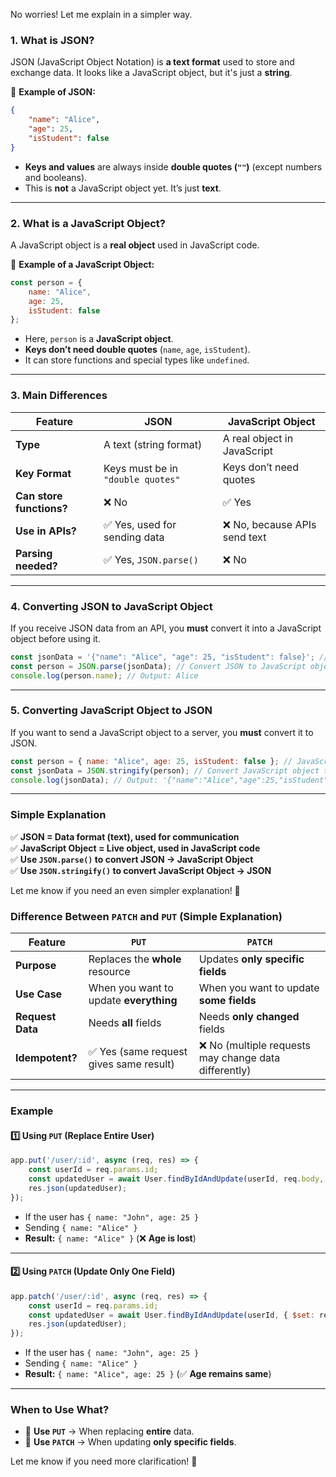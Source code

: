 No worries! Let me explain in a simpler way.  

### **1. What is JSON?**  
JSON (JavaScript Object Notation) is **a text format** used to store and exchange data. It looks like a JavaScript object, but it's just a **string**.  

🔹 **Example of JSON:**  
```json
{
    "name": "Alice",
    "age": 25,
    "isStudent": false
}
```
- **Keys and values** are always inside **double quotes (`""`)** (except numbers and booleans).  
- This is **not** a JavaScript object yet. It’s just **text**.

---

### **2. What is a JavaScript Object?**  
A JavaScript object is a **real object** used in JavaScript code.  

🔹 **Example of a JavaScript Object:**  
```js
const person = {
    name: "Alice",
    age: 25,
    isStudent: false
};
```
- Here, `person` is a **JavaScript object**.
- **Keys don’t need double quotes** (`name`, `age`, `isStudent`).
- It can store functions and special types like `undefined`.

---

### **3. Main Differences**
| Feature          | JSON | JavaScript Object |
|-----------------|------|------------------|
| **Type** | A text (string format) | A real object in JavaScript |
| **Key Format** | Keys must be in `"double quotes"` | Keys don’t need quotes |
| **Can store functions?** | ❌ No | ✅ Yes |
| **Use in APIs?** | ✅ Yes, used for sending data | ❌ No, because APIs send text |
| **Parsing needed?** | ✅ Yes, `JSON.parse()` | ❌ No |

---

### **4. Converting JSON to JavaScript Object**
If you receive JSON data from an API, you **must** convert it into a JavaScript object before using it.

```js
const jsonData = '{"name": "Alice", "age": 25, "isStudent": false}'; // JSON (text)
const person = JSON.parse(jsonData); // Convert JSON to JavaScript object
console.log(person.name); // Output: Alice
```

---

### **5. Converting JavaScript Object to JSON**
If you want to send a JavaScript object to a server, you **must** convert it to JSON.

```js
const person = { name: "Alice", age: 25, isStudent: false }; // JavaScript Object
const jsonData = JSON.stringify(person); // Convert JavaScript object to JSON
console.log(jsonData); // Output: '{"name":"Alice","age":25,"isStudent":false}'
```

---

### **Simple Explanation**  
✅ **JSON = Data format (text), used for communication**  
✅ **JavaScript Object = Live object, used in JavaScript code**  
✅ **Use `JSON.parse()` to convert JSON → JavaScript Object**  
✅ **Use `JSON.stringify()` to convert JavaScript Object → JSON**  

Let me know if you need an even simpler explanation! 🚀


### **Difference Between `PATCH` and `PUT` (Simple Explanation)**
| Feature  | `PUT` | `PATCH` |
|----------|------|--------|
| **Purpose** | Replaces the **whole** resource | Updates **only specific fields** |
| **Use Case** | When you want to update **everything** | When you want to update **some fields** |
| **Request Data** | Needs **all** fields | Needs **only changed** fields |
| **Idempotent?** | ✅ Yes (same request gives same result) | ❌ No (multiple requests may change data differently) |

---

### **Example**
#### **1️⃣ Using `PUT` (Replace Entire User)**
```js
app.put('/user/:id', async (req, res) => {
    const userId = req.params.id;
    const updatedUser = await User.findByIdAndUpdate(userId, req.body, { new: true });
    res.json(updatedUser);
});
```
- If the user has `{ name: "John", age: 25 }`  
- Sending `{ name: "Alice" }`  
- **Result:** `{ name: "Alice" }` (❌ **Age is lost**)

---

#### **2️⃣ Using `PATCH` (Update Only One Field)**
```js
app.patch('/user/:id', async (req, res) => {
    const userId = req.params.id;
    const updatedUser = await User.findByIdAndUpdate(userId, { $set: req.body }, { new: true });
    res.json(updatedUser);
});
```
- If the user has `{ name: "John", age: 25 }`  
- Sending `{ name: "Alice" }`  
- **Result:** `{ name: "Alice", age: 25 }` (✅ **Age remains same**)

---

### **When to Use What?**
- 🔹 **Use `PUT`** → When replacing **entire** data.  
- 🔹 **Use `PATCH`** → When updating **only specific fields**.

Let me know if you need more clarification! 🚀